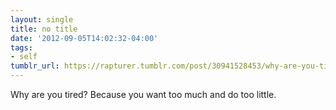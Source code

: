 ```yaml
---
layout: single
title: no title
date: '2012-09-05T14:02:32-04:00'
tags:
- self
tumblr_url: https://rapturer.tumblr.com/post/30941528453/why-are-you-tired-because-you-want-too-much-and
---
```

Why are you tired? Because you want too much and do too little.

